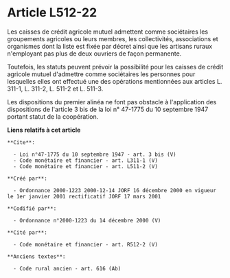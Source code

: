 # Article L512-22

Les caisses de crédit agricole mutuel admettent comme sociétaires les groupements agricoles ou leurs membres, les
collectivités, associations et organismes dont la liste est fixée par décret ainsi que les artisans ruraux n'employant pas
plus de deux ouvriers de façon permanente. 

Toutefois, les statuts peuvent prévoir la possibilité pour les caisses de crédit agricole mutuel d'admettre comme sociétaires
les personnes pour lesquelles elles ont effectué une des opérations mentionnées aux articles L. 311-1, L. 311-2, L. 511-2 et
L. 511-3. 

Les dispositions du premier alinéa ne font pas obstacle à l'application des dispositions de l'article 3 bis de la loi n°
47-1775 du 10 septembre 1947 portant statut de la coopération.

**Liens relatifs à cet article**

	**Cite**:

	  - Loi n°47-1775 du 10 septembre 1947 - art. 3 bis (V)
	  - Code monétaire et financier - art. L311-1 (V)
	  - Code monétaire et financier - art. L511-2 (V)

	**Créé par**:

	  - Ordonnance 2000-1223 2000-12-14 JORF 16 décembre 2000 en vigueur le 1er janvier 2001 rectificatif JORF 17 mars 2001

	**Codifié par**:

	  - Ordonnance n°2000-1223 du 14 décembre 2000 (V)

	**Cité par**:

	  - Code monétaire et financier - art. R512-2 (V)

	**Anciens textes**:

	  - Code rural ancien - art. 616 (Ab)
